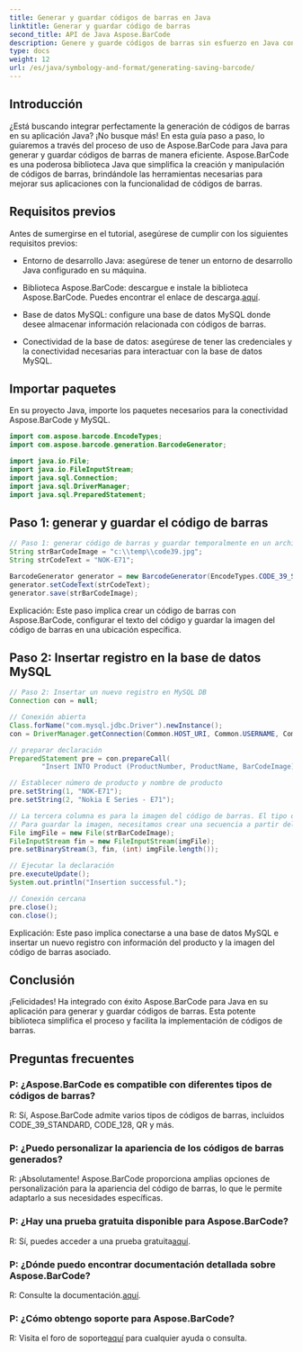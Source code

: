 ```yaml
---
title: Generar y guardar códigos de barras en Java
linktitle: Generar y guardar código de barras
second_title: API de Java Aspose.BarCode
description: Genere y guarde códigos de barras sin esfuerzo en Java con Aspose.BarCode. Integre perfectamente, personalice la apariencia y disfrute de una amplia compatibilidad con códigos de barras.
type: docs
weight: 12
url: /es/java/symbology-and-format/generating-saving-barcode/
---
```


## Introducción

¿Está buscando integrar perfectamente la generación de códigos de barras en su aplicación Java? ¡No busque más! En esta guía paso a paso, lo guiaremos a través del proceso de uso de Aspose.BarCode para Java para generar y guardar códigos de barras de manera eficiente. Aspose.BarCode es una poderosa biblioteca Java que simplifica la creación y manipulación de códigos de barras, brindándole las herramientas necesarias para mejorar sus aplicaciones con la funcionalidad de códigos de barras.

## Requisitos previos

Antes de sumergirse en el tutorial, asegúrese de cumplir con los siguientes requisitos previos:

- Entorno de desarrollo Java: asegúrese de tener un entorno de desarrollo Java configurado en su máquina.

- Biblioteca Aspose.BarCode: descargue e instale la biblioteca Aspose.BarCode. Puedes encontrar el enlace de descarga.[aquí](https://releases.aspose.com/barcode/java/).

- Base de datos MySQL: configure una base de datos MySQL donde desee almacenar información relacionada con códigos de barras.

- Conectividad de la base de datos: asegúrese de tener las credenciales y la conectividad necesarias para interactuar con la base de datos MySQL.

## Importar paquetes

En su proyecto Java, importe los paquetes necesarios para la conectividad Aspose.BarCode y MySQL.

```java
import com.aspose.barcode.EncodeTypes;
import com.aspose.barcode.generation.BarcodeGenerator;

import java.io.File;
import java.io.FileInputStream;
import java.sql.Connection;
import java.sql.DriverManager;
import java.sql.PreparedStatement;
```

## Paso 1: generar y guardar el código de barras

```java
// Paso 1: generar código de barras y guardar temporalmente en un archivo
String strBarCodeImage = "c:\\temp\\code39.jpg";
String strCodeText = "NOK-E71";

BarcodeGenerator generator = new BarcodeGenerator(EncodeTypes.CODE_39_STANDARD);
generator.setCodeText(strCodeText);
generator.save(strBarCodeImage);
```

Explicación: Este paso implica crear un código de barras con Aspose.BarCode, configurar el texto del código y guardar la imagen del código de barras en una ubicación específica.

## Paso 2: Insertar registro en la base de datos MySQL

```java
// Paso 2: Insertar un nuevo registro en MySQL DB
Connection con = null;

// Conexión abierta
Class.forName("com.mysql.jdbc.Driver").newInstance();
con = DriverManager.getConnection(Common.HOST_URI, Common.USERNAME, Common.PASSWORD);

// preparar declaración
PreparedStatement pre = con.prepareCall(
        "Insert INTO Product (ProductNumber, ProductName, BarCodeImage) " + "VALUES (?, ?, ?) ");

// Establecer número de producto y nombre de producto
pre.setString(1, "NOK-E71");
pre.setString(2, "Nokia E Series - E71");

// La tercera columna es para la imagen del código de barras. El tipo de base de datos es BLOB
// Para guardar la imagen, necesitamos crear una secuencia a partir del archivo de imagen.
File imgFile = new File(strBarCodeImage);
FileInputStream fin = new FileInputStream(imgFile);
pre.setBinaryStream(3, fin, (int) imgFile.length());

// Ejecutar la declaración
pre.executeUpdate();
System.out.println("Insertion successful.");

// Conexión cercana
pre.close();
con.close();
```

Explicación: Este paso implica conectarse a una base de datos MySQL e insertar un nuevo registro con información del producto y la imagen del código de barras asociado.

## Conclusión

¡Felicidades! Ha integrado con éxito Aspose.BarCode para Java en su aplicación para generar y guardar códigos de barras. Esta potente biblioteca simplifica el proceso y facilita la implementación de códigos de barras.

## Preguntas frecuentes

### P: ¿Aspose.BarCode es compatible con diferentes tipos de códigos de barras?
R: Sí, Aspose.BarCode admite varios tipos de códigos de barras, incluidos CODE_39_STANDARD, CODE_128, QR y más.

### P: ¿Puedo personalizar la apariencia de los códigos de barras generados?
R: ¡Absolutamente! Aspose.BarCode proporciona amplias opciones de personalización para la apariencia del código de barras, lo que le permite adaptarlo a sus necesidades específicas.

### P: ¿Hay una prueba gratuita disponible para Aspose.BarCode?
 R: Sí, puedes acceder a una prueba gratuita[aquí](https://releases.aspose.com/).

### P: ¿Dónde puedo encontrar documentación detallada sobre Aspose.BarCode?
 R: Consulte la documentación.[aquí](https://reference.aspose.com/barcode/java/).

### P: ¿Cómo obtengo soporte para Aspose.BarCode?
 R: Visita el foro de soporte[aquí](https://forum.aspose.com/c/barcode/13) para cualquier ayuda o consulta.